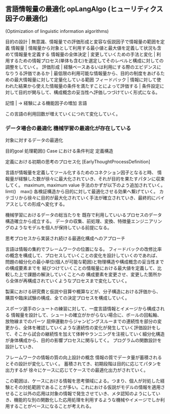 ## 言語情報量の最適化 opLangAlgo (ヒューリティクス因子の最適化)
(Optimization of linguistic information algorithms)

目的の設計
| 無意識、情報量での評価形成と変容な仮説因子で情報量の範囲を定義
情報量
| 情報量から対象として利用する最小値と最大値を定義して状況も含めて情報量を定義する
情報量の全体決定
| 変更していくための手法と変化
| 利用するための情報プロセス(単体も含む)を選定してそのレベルと構成に対しての調整をしていく。
評価形成
| 経験ベースあるいは利用にする際のエビデンスになりうる評価であるか
| 最低限の利用可能な情報量から、目的の制度をあげるための最大情報量に対して定量化している範囲
フィードバック
| 情報に対して使われた結果から使えた情報量の条件を満たすことによって評価する
| 条件設定に対して目的が関与して、構成概念の妥当性へ評価しつづけていく形式になる。

記憶
| -> 経験による機能因子の増加
言語

この言語の利用回数が増えていくにつれて変化していく。

### データ場合の最適化 機械学習の最適化が存在している
対象に対するデータの最適化

目的goal 
処理範囲()
Case における条件判定
定義構造 

定義における初期の思考のプロセス化 
[EarlyThoughtProcessDefinition]

言語が情報量を定義してツール化するためのコネクション因子となると時、
情報量が経験した数が徐々に最大化されていき、それが目的を果たすパタンに収束してく。
maximum, maximum value
手法のかずが以下のよう追加されていく。
limt()　max() 
各検証構造から目的に対して最適化させる効果へ繋げていく。
カテゴリから徐々に目的が最大化されていく手法が確立されていき、最終的にバイアスとしての形成へ変化する。


機械学習におけるデータの総当たりを
既存で利用していいるプロセスのデータ構造確立から成立する。
データの収集、前処理、変換、特徴量エンジニアリングのようなモデルを個人が保持している前提になる。

思考プロセスから実装され続ける最適化構成へのアプローチ

言語は情報の集約でフレームワークの位置になる。
フィードバックの改修比率の概念を構成して、プロセスしていくことの変化を設計していくのであれば、
問題の細分化の最小単位(個人が可能な範囲)と物理構造や構成概念の妥当性までの構成要素までを
結びつけていくことの情報量における最大値を定義して、比較した上で課題の解決していくことへの
構成要素を変更させ、変更した箇所から全体が再構成されていくようなプロセスまで変化していく。

製薬における研究費と仮説や目算や概算などが、分子構造における評価から、
購買や臨床試験の構成、全ての決定プロセスを構成していく。

スポーツ選手のシュートの練習に対して、一度言語情報とイメージから構成される
情報量を設計して、シュートの確立がかがらない場合に、ボールの回転軸、放物線までのパーツ
屈伸運動からジャンピングスルーまでの連続性を部分の変更から、全体を確認していくような連続性の変化が発生していく評価設計をして、そこから試合の継続性を加えて体幹やランニングを注視していく細分化構造が身体構成から、目的の影響プロセスに関与してく。
プログラムの関数設計を設計していき、

フレームワークの情報の質の向上設計の概念
情報の質でデータ量が蓄積されるとその設計が変化していく。
蓄積されてき、初期段階は目的に応じてパタンを出力するが
徐々にケースに応じてケースでの最適化出力がされていく。

この範囲は、ケースにおける情報を思考領域による。つまり、個人が対処した経験とその対処範囲であることが多い。これにおける仮説がモデルの情報を適用させること以外の応用は対象の情報で発生させていき、メタ認知のようにしていき、機能的な別の関数化した応用処理を利用するような機械やイメージでしか利用することがベースになることが考えれる。

